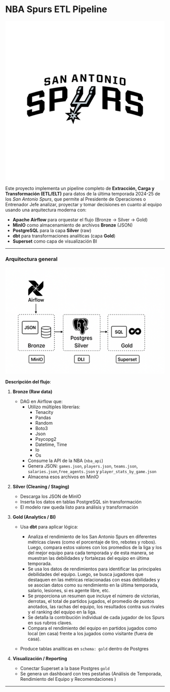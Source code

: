 # NBA Spurs ETL Pipeline

![alt text](image-1.png)

Este proyecto implementa un pipeline completo de **Extracción, Carga y Transformación (ETL/ELT)** para datos de la última temporada 2024-25 de los *San Antonio Spurs*, que permite al Presidente de Operaciones o Entrenador Jefe analizar, proyectar y tomar decisiones en cuanto al equipo usando una arquitectura moderna con:

- **Apache Airflow** para orquestar el flujo (Bronze → Silver → Gold)  
- **MinIO** como almacenamiento de archivos **Bronze** (JSON)  
- **PostgreSQL** para la capa **Silver** (raw)  
- **dbt** para transformaciones analíticas (capa **Gold**)  
- **Superset** como capa de visualización BI

---

###  Arquitectura general


![alt text](image.png)


**Descripción del flujo**:

1. **Bronze (Raw data)**  
   - DAG en Airflow que:
     - Utilizo múltiples librerías: 
         - Tenacity
         - Pandas
         - Random
         - Boto3
         - Json
         - Psycopg2
         - Datetime, Time
         - Io
         - Os
     - Consume la API de la NBA (`nba_api`)  
     - Genera JSON: `games.json`, `players.json`, `teams.json`, `salaries.json`,`free_agents.json` y `player_stats_by_game.json`  
     - Almacena esos archivos en MinIO

2. **Silver (Cleaning / Staging)**  
   - Descarga los JSON de MinIO  
   - Inserta los datos en tablas PostgreSQL sin transformación  
   - El modelo raw queda listo para análisis y transformación

3. **Gold (Analytics / BI)**  
   - Usa **dbt** para aplicar lógica:
      - Analiza el rendimiento de los San Antonio Spurs en diferentes métricas claves (como el porcentaje de tiro, rebotes y robos). Luego, compara estos valores con los promedios de la liga y los del mejor equipo para cada temporada y de esta manera, se
      muestran las debilidades y fortalezas del equipo en última temporada.
      - Se usa los datos de rendimientos para identificar las principales debilidades del equipo. Luego, se busca jugadores que destaquen en las métricas relacionadas con esas debilidades y se asocian datos como su rendimiento en la última temporada, salario,
      lesiones, si es agente libre, etc.
      - Se proporciona un resumen que incluye el número de victorias, derrotas, el total de partidos jugados, el promedio de puntos anotados, las rachas del equipo, los resultados contra sus rivales y el ranking del equipo en la liga.
      - Se detalla la contribución individual de cada jugador de los Spurs en sus rubros claves.
      - Compara el rendimiento del equipo en partidos jugados como local (en casa) frente a los jugados como visitante (fuera de casa).

   - Produce tablas analíticas en `schema: gold` dentro de Postgres

4. **Visualización / Reporting**  
   - Conectar Superset a la base Postgres `gold`  
   - Se genera un dashboard con tres pestañas (Análisis de Temporada, Rendimiento del Equipo y Recomendaciones )

---
